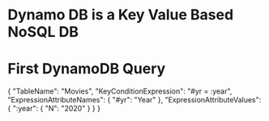 # Dynamo DB is a Key Value Based NoSQL DB

# First DynamoDB Query
{
    "TableName": "Movies",
    "KeyConditionExpression": "#yr = :year",
    "ExpressionAttributeNames": {
        "#yr": "Year"
    },
    "ExpressionAttributeValues": {
        ":year": {
            "N": "2020"
        }
    }
}
